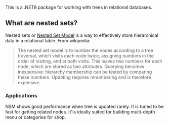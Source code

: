 This is a .NET8 package for working with trees in relational databases.


What are nested sets?
---------------------

Nested sets or [Nested Set Model](http://en.wikipedia.org/wiki/Nested_set_model) is
a way to effectively store hierarchical data in a relational table. From wikipedia:

> The nested set model is to number the nodes according to a tree traversal,
> which visits each node twice, assigning numbers in the order of visiting, and
> at both visits. This leaves two numbers for each node, which are stored as two
> attributes. Querying becomes inexpensive: hierarchy membership can be tested by
> comparing these numbers. Updating requires renumbering and is therefore expensive.

### Applications

NSM shows good performance when tree is updated rarely. It is tuned to be fast for
getting related nodes. It'is ideally suited for building multi-depth menu or
categories for shop.
